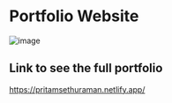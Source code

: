 # Portfolio Website

![image](https://user-images.githubusercontent.com/78743757/148945926-51ab3080-53a1-4374-8790-3c579bc01bda.png)

## Link to see the full portfolio
https://pritamsethuraman.netlify.app/
